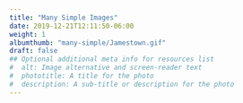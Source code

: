 ```yaml
---
title: "Many Simple Images"
date: 2019-12-21T12:11:50-06:00
weight: 1
albumthumb: "many-simple/Jamestown.gif"
draft: false
## Optional additional meta info for resources list
#  alt: Image alternative and screen-reader text
#  phototitle: A title for the photo
#  description: A sub-title or description for the photo
---
```

